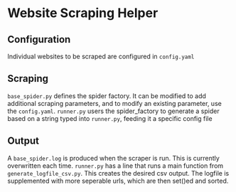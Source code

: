 # Website Scraping Helper
## Configuration
Individual websites to be scraped are configured in `config.yaml`

## Scraping

`base_spider.py` defines the spider factory. It can be modified to add additional scraping parameters, and to modify an existing parameter, use the `config.yaml`.
`runner.py` users the spider_factory to generate a spider based on a string typed into `runner.py`, feeding it a specific config file

## Output
A `base_spider.log` is produced when the scraper is run. This is currently overwritten each time.
`runner.py` has a line that runs a main function from `generate_logfile_csv.py`. This creates the desired csv output.
The logfile is supplemented with more seperable urls, which are then set()ed and sorted.
